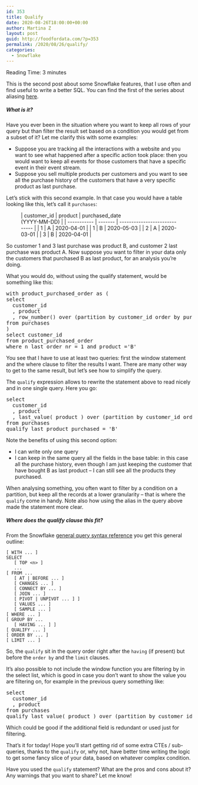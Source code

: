 ```yaml
---
id: 353
title: Qualify
date: 2020-08-26T18:00:00+00:00
author: Martina Z
layout: post
guid: http://foodfordata.com/?p=353
permalink: /2020/08/26/qualify/
categories:
  - Snowflake
---
```

<span class="rt-reading-time" style="display: block;"><span class="rt-label rt-prefix">Reading Time: </span> <span class="rt-time">3</span> <span class="rt-label rt-postfix">minutes</span></span> 

This is the second post about some Snowflake features, that I use often and find useful to write a better SQL. You can find the first of the series about aliasing <a rel="noreferrer noopener" href="https://foodfordata.com/2020/08/24/aliasing/" data-type="URL" data-id="https://foodfordata.com/2020/08/24/aliasing/" target="_blank">here</a>.

##### What is it?

Have you ever been in the situation where you want to keep all rows of your query but than filter the result set based on a condition you would get from a subset of it? Let me clarify this with some examples:

  * Suppose you are tracking all the interactions with a website and you want to see what happened after a specific action took place: then you would want to keep all events for those customers that have a specific event in their event stream.
  * Suppose you sell multiple products per customers and you want to see all the purchase history of the customers that have a very specific product as last purchase.

Let&#8217;s stick with this second example. In that case you would have a table looking like this, let&#8217;s call it `purchases`:<figure class="wp-block-table is-style-regular">

| customer_id | product | purchased_date  
(YYYY-MM-DD) |
| ----------- | ------- | ----------------------------- |
| 1           | A       | 2020-04-01                    |
| 1           | B       | 2020-05-03                    |
| 2           | A       | 2020-03-01                    |
| 3           | B       | 2020-04-01                    |</figure> 

So customer 1 and 3 last purchase was product B, and customer 2 last purchase was product A. Now suppose you want to filter in your data only the customers that purchased B as last product, for an analysis you&#8217;re doing.

What you would do, without using the qualify statement, would be something like this:

<pre class="EnlighterJSRAW" data-enlighter-language="sql" data-enlighter-theme="" data-enlighter-highlight="" data-enlighter-linenumbers="" data-enlighter-lineoffset="" data-enlighter-title="" data-enlighter-group="">with product_purchased_order as (
select 
  customer_id
  , product
  , row_number() over (partition by customer_id order by purchased_date desc) as n_last_order_nr
from purchases
)
select customer_id 
from product_purchased_order
where n_last_order_nr = 1 and product ='B'</pre>

You see that I have to use at least two queries: first the window statement and the where clause to filter the results I want. There are many other way to get to the same result, but let&#8217;s see how to simplify the query.

The `qualify` expression allows to rewrite the statement above to read nicely and in one single query. Here you go:

<pre class="EnlighterJSRAW" data-enlighter-language="sql" data-enlighter-theme="" data-enlighter-highlight="" data-enlighter-linenumbers="" data-enlighter-lineoffset="" data-enlighter-title="" data-enlighter-group="">select 
  customer_id
  , product 
  , last_value( product ) over (partition by customer_id order by purchased_date) as last_product_purchased
from purchases
qualify last_product_purchased = 'B'</pre>

Note the benefits of using this second option:

  * I can write only one query
  * I can keep in the same query all the fields in the base table: in this case all the purchase history, even though I am just keeping the customer that have bought B as last product &#8211; I can still see all the products they purchased.

When analysing something, you often want to filter by a condition on a partition, but keep all the records at a lower granularity &#8211; that is where the `qualify` come in handy. Note also how using the alias in the query above made the statement more clear. 

##### Where does the qualify clause this fit?

From the Snowflake <a rel="noreferrer noopener" href="https://docs.snowflake.com/en/sql-reference/constructs.html" target="_blank">general query syntax reference</a> you get this general outline:

<pre class="wp-block-code"><code>&#91; WITH ... ]
SELECT
   &#91; TOP &lt;n> ]
   ...
&#91; FROM ...
   &#91; AT | BEFORE ... ]
   &#91; CHANGES ... ]
   &#91; CONNECT BY ... ]
   &#91; JOIN ... ]
   &#91; PIVOT | UNPIVOT ... ] ]
   &#91; VALUES ... ]
   &#91; SAMPLE ... ]
&#91; WHERE ... ]
&#91; GROUP BY ...
   &#91; HAVING ... ] ]
&#91; QUALIFY ... ]
&#91; ORDER BY ... ]
&#91; LIMIT ... ]</code></pre>

So, the `qualify` sit in the query order right after the `having` (if present) but before the `order by` and the `limit` clauses.

It&#8217;s also possible to not include the window function you are filtering by in the select list, which is good in case you don&#8217;t want to show the value you are filtering on, for example in the previous query something like:

<pre class="EnlighterJSRAW" data-enlighter-language="sql" data-enlighter-theme="" data-enlighter-highlight="" data-enlighter-linenumbers="" data-enlighter-lineoffset="" data-enlighter-title="" data-enlighter-group="">select 
  customer_id
  , product
from purchases
qualify last_value( product ) over (partition by customer_id order by purchased_date) = 'B'</pre>

Which could be good if the additional field is redundant or used just for filtering.

That&#8217;s it for today! Hope you&#8217;ll start getting rid of some extra CTEs / sub-queries, thanks to the `qualify` or, why not, have better time writing the logic to get some fancy slice of your data, based on whatever complex condition.

Have you used the `qualify` statement? What are the pros and cons about it? Any warnings that you want to share? Let me know!